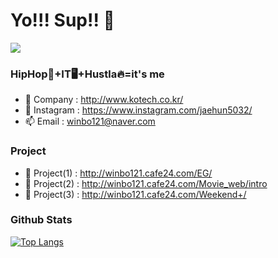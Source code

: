 # Yo!!! Sup!! 👺
![](https://komarev.com/ghpvc/?username=korany-lee&label=views&style=plastic&color=blue)
### HipHop🎤+IT🖥+Hustla🔥=it's me
- 🏨 Company : http://www.kotech.co.kr/
- 💬 Instagram : https://www.instagram.com/jaehun5032/
- 📫 Email : winbo121@naver.com

### Project
- 📂 Project(1) : http://winbo121.cafe24.com/EG/
- 📂 Project(2) : http://winbo121.cafe24.com/Movie_web/intro
- 📂 Project(3) : http://winbo121.cafe24.com/Weekend+/

### Github Stats
[![Top Langs](https://github-readme-stats.vercel.app/api/top-langs/?username=winbo121&layout=compact)](https://github.com/anuraghazra/github-readme-stats)
